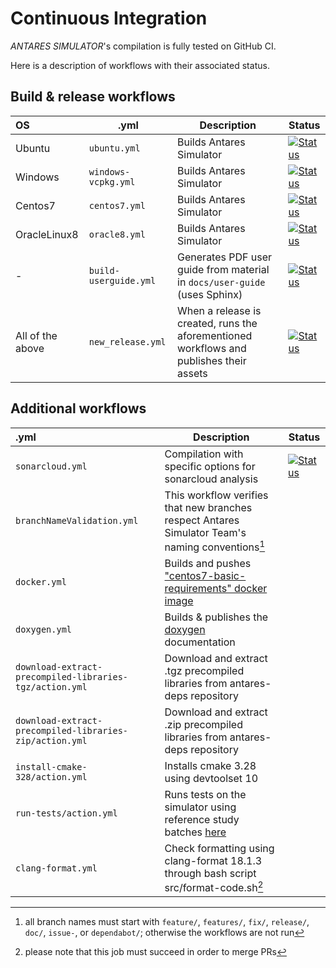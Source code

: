 # Continuous Integration
*ANTARES SIMULATOR*'s compilation is fully tested on GitHub CI.

Here is a description of workflows with their associated status.

## Build & release workflows

| OS               | .yml                  | Description                                                                             | Status                                               |
|:-----------------|-----------------------|-----------------------------------------------------------------------------------------|------------------------------------------------------|
| Ubuntu           | `ubuntu.yml`          | Builds Antares Simulator                                                                | [![Status][ubuntu_ci_svg]][ubuntu_ci_link]           |
| Windows          | `windows-vcpkg.yml`   | Builds Antares Simulator                                                                | [![Status][windows_ci_svg]][windows_ci_link]         |
| Centos7          | `centos7.yml`         | Builds Antares Simulator                                                                | [![Status][centos_ci_svg]][centos_ci_link]           |
| OracleLinux8     | `oracle8.yml`         | Builds Antares Simulator                                                                | [![Status][oraclelinux_ci_svg]][oraclelinux_ci_link] |
| -                | `build-userguide.yml` | Generates PDF user guide from material in `docs/user-guide` (uses Sphinx)               | [![Status][userguide_svg]][userguide_link]           |
| All of the above | `new_release.yml`     | When a release is created, runs the aforementioned workflows and publishes their assets | [![Status][new_release_svg]][new_release_link]       |

## Additional workflows

| .yml                                                    | Description                                                                                                       | Status                                       |
|:--------------------------------------------------------|-------------------------------------------------------------------------------------------------------------------|----------------------------------------------|
| `sonarcloud.yml`                                        | Compilation with specific options for sonarcloud analysis                                                         | [![Status][sonarcloud_svg]][sonarcloud_link] |
| `branchNameValidation.yml`                              | This workflow verifies that new branches respect Antares Simulator Team's naming conventions[^1]                  |                                              |
| `docker.yml`                                            | Builds and pushes ["centos7-basic-requirements" docker image](https://hub.docker.com/r/antaresrte/rte-antares)    |                                              |
| `doxygen.yml`                                           | Builds & publishes the [doxygen](https://antaressimulatorteam.github.io/Antares_Simulator/doxygen/) documentation |                                              |
| `download-extract-precompiled-libraries-tgz/action.yml` | Download and extract .tgz precompiled libraries from antares-deps repository                                      |                                              |
| `download-extract-precompiled-libraries-zip/action.yml` | Download and extract .zip precompiled libraries from antares-deps repository                                      |                                              |
| `install-cmake-328/action.yml`                          | Installs cmake 3.28 using devtoolset 10                                                                           |                                              |
| `run-tests/action.yml`                                  | Runs tests on the simulator using reference study batches [here](https://github.com/AntaresSimulatorTeam/SimTest) |                                              |
| `clang-format.yml`                                      | Check formatting using clang-format 18.1.3 through bash script src/format-code.sh[^2]                                      |                                     |
[^1]: all branch names must start with `feature/`, `features/`, `fix/`, `release/`, `doc/`, `issue-`, or `dependabot/`; otherwise the workflows are not run
[^2]: please note that this job must succeed in order to merge PRs

[ubuntu_ci_svg]: https://github.com/AntaresSimulatorTeam/Antares_Simulator/workflows/Ubuntu%20CI%20(push%20and/or%20release)/badge.svg
[ubuntu_ci_link]: https://github.com/AntaresSimulatorTeam/Antares_Simulator/actions?query=workflow%3A"Ubuntu%20CI%20(push%20and/or%20release)"

[windows_ci_only_svg]: https://github.com/AntaresSimulatorTeam/Antares_Simulator/workflows/Windows%20CI%20(pre-compiled%20only)/badge.svg
[windows_ci_only_link]: https://github.com/AntaresSimulatorTeam/Antares_Simulator/actions?query=workflow%3A"Windows%20CI%20(pre-compiled%20only)"

[windows_ci_svg]: https://github.com/AntaresSimulatorTeam/Antares_Simulator/workflows/Windows%20CI%20(VCPKG%20and%20pre-compiled)/badge.svg
[windows_ci_link]: https://github.com/AntaresSimulatorTeam/Antares_Simulator/actions?query=workflow%3A"Windows%20CI%20(VCPKG%20and%20pre-compiled)"

[centos_ci_svg]: https://github.com/AntaresSimulatorTeam/Antares_Simulator/workflows/Centos7%20CI%20(push%20and/or%20release)/badge.svg
[centos_ci_link]: https://github.com/AntaresSimulatorTeam/Antares_Simulator/actions?query=workflow%3A"Centos7%20CI%20(push%20and/or%20release)"

[oraclelinux_ci_svg]: https://github.com/AntaresSimulatorTeam/Antares_Simulator/workflows/Oracle%208%20CI%20(push%20and/or%20release)/badge.svg
[oraclelinux_ci_link]: https://github.com/AntaresSimulatorTeam/Antares_Simulator/actions?query=workflow%3A"Oracle%208%20CI%20(push%20and/or%20release)"

[sonarcloud_svg]: https://github.com/AntaresSimulatorTeam/Antares_Simulator/workflows/SonarCloud/badge.svg
[sonarcloud_link]: https://github.com/AntaresSimulatorTeam/Antares_Simulator/actions?query=workflow%3A"SonarCloud"

[userguide_svg]: https://github.com/AntaresSimulatorTeam/Antares_Simulator/workflows/Build%20Userguide%20pdf/badge.svg
[userguide_link]: https://github.com/AntaresSimulatorTeam/Antares_Simulator/actions?query=workflow%3A"Build%20Userguide%20pdf"

[new_release_svg]: https://github.com/AntaresSimulatorTeam/Antares_Simulator/workflows/Create%20new%20release/badge.svg
[new_release_link]: https://github.com/AntaresSimulatorTeam/Antares_Simulator/actions?query=workflow%3A"Create%20new%20release"
